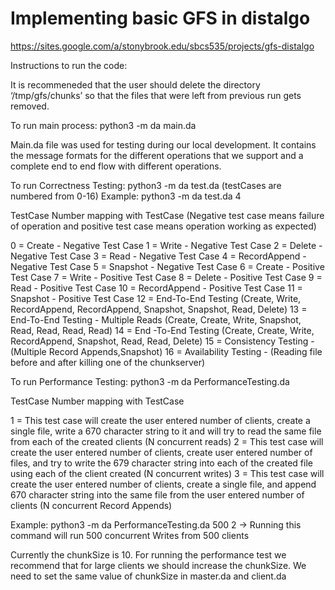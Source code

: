 # Implementing basic GFS in distalgo
<https://sites.google.com/a/stonybrook.edu/sbcs535/projects/gfs-distalgo>

Instructions to run the code:

It is recommeneded that the user should delete the directory ‘/tmp/gfs/chunks’ so that the files that were left from previous run gets removed.


To run main process:
	python3 -m da main.da

Main.da file was used for testing during our local development. It contains the message formats for the different operations that we support and a complete end to end flow with different operations. 

To run Correctness Testing:
	python3 -m da test.da <testCase Number> (testCases are numbered from 0-16)
	Example: python3 -m da test.da 4

TestCase Number mapping with TestCase (Negative test case means failure of operation and positive test case means operation  working as expected)

0 = Create - Negative Test Case
1 = Write -  Negative Test Case
2 = Delete - Negative Test Case
3 = Read - Negative Test Case
4 = RecordAppend - Negative Test Case
5 = Snapshot - Negative Test Case
6 = Create - Positive Test Case
7 = Write -  Positive Test Case
8 = Delete - Positive Test Case
9 = Read - Positive Test Case
10 = RecordAppend - Positive Test Case
11 = Snapshot - Positive Test Case
12 = End-To-End Testing (Create, Write, RecordAppend, RecordAppend, Snapshot, Snapshot, Read, Delete)
13 = End-To-End Testing - Multiple Reads (Create, Create, Write, Snapshot, Read, Read, Read, Read)
14 = End -To-End Testing (Create, Create, Write, RecordAppend, Snapshot, Read, Read, Delete)
15 = Consistency Testing -(Multiple Record Appends,Snapshot)
16 = Availability Testing - (Reading file before and after killing one of the chunkserver)


To run Performance Testing:
python3 -m da PerformanceTesting.da <NumberOfClients> <TestCaseNumber>

TestCase Number mapping with TestCase 

1 = This test case will create the user entered number of clients, create a single file, write a 670 character string to it and will try to read the same file from each of the created clients (N concurrent reads)
2 = This test case will create the user entered number of clients, create  user entered number of files, and try to write the 679 character string into each of the created file using each of the client created (N concurrent writes)
3 = This test case will create the user entered number of clients, create a single file, and append 670 character string into the same file from the user entered number of clients (N concurrent Record Appends)

Example: python3 -m da PerformanceTesting.da 500 2 → Running this command will run 500 concurrent Writes from 500 clients

Currently the chunkSize is 10. For running the performance test we recommend that for large clients we should increase the chunkSize. We need to set the same value of chunkSize in master.da and client.da
